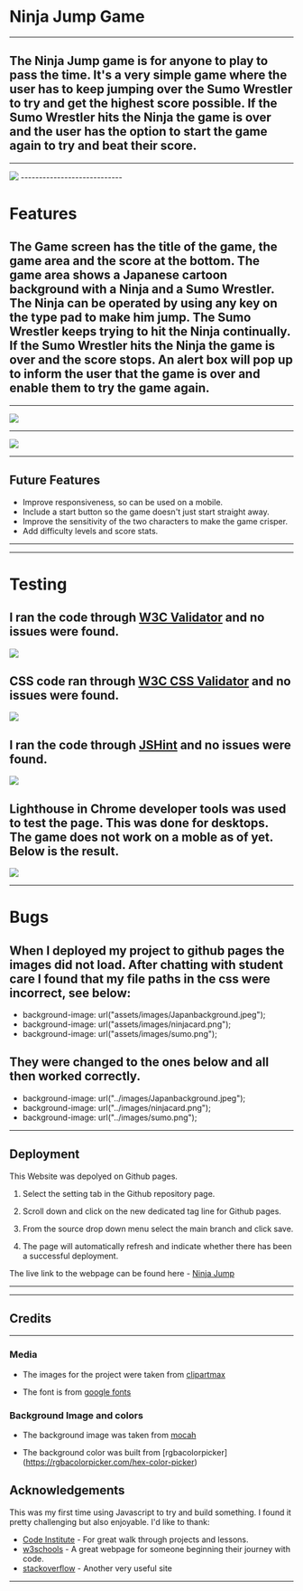 # Ninja Jump Game 
------------------------------------------------
## The Ninja Jump game is for anyone to play to pass the time. It's a very simple game where the user has to keep jumping over the Sumo Wrestler to try and get the highest score possible. If the Sumo Wrestler hits the Ninja the game is over and the user has the option to start the game again to try and beat their score.
------------------
<img src="assets/images/responsive.png">
----------------------------
 
# Features

## The Game screen has the title of the game, the game area and the score at the bottom. The game area shows a Japanese cartoon background with a Ninja and a Sumo Wrestler. The Ninja can be operated by using any key on the type pad to make him jump. The Sumo Wrestler keeps trying to hit the Ninja continually. If the Sumo Wrestler hits the Ninja the game is over and the score stops. An alert box will pop up to inform the user that the game is over and enable them to try the game again.

---------------------------------------
<img src="assets/images/ninjagamescreen.png">

----------------------------------------

<img src="assets/images/game-over-alert.png">

------
## Future Features
* Improve responsiveness, so can be used on a mobile.
* Include a start button so the game doesn't just start straight away.
* Improve the sensitivity of the two characters to make the game crisper.
* Add difficulty levels and score stats.

-----

-------------------------------------------
# Testing

## I ran the code through [W3C Validator](https://validator.w3.org/) and no issues were found.

<img src="assets/images/html test.png">

## CSS code ran through [W3C CSS Validator](https://validator.w3.org) and no issues were found.

<img src="assets/images/css test.png">

## I ran the code through [JSHint](https://jshint.com/) and no issues were found.

<img src="assets/images/jshint test.png">

## Lighthouse in Chrome developer tools was used to test the page. This was done for desktops. The game does not work on a moble as of yet. Below is the result.

<img src="assets/images/desktop.png">

------------------------------------------

 # Bugs 

 ## When I deployed my project to github pages the images did not load. After chatting with student care I found that my file paths in the css were incorrect, see below:

 * background-image: url("assets/images/Japanbackground.jpeg");
 * background-image: url("assets/images/ninjacard.png");
 * background-image: url("assets/images/sumo.png");  

 ## They were changed to the ones below and all then worked correctly.

 * background-image: url("../images/Japanbackground.jpeg");
 * background-image: url("../images/ninjacard.png");
 * background-image: url("../images/sumo.png");   

----------------------------------

## Deployment

This Website was depolyed on Github pages.

1. Select the setting tab in the Github repository page.

2. Scroll down and click on the new dedicated tag line for Github pages.

3. From the source drop down menu select the main branch and click save.

4. The page will automatically refresh and indicate whether there has been a successful deployment.

The live link to the webpage can be found here - [Ninja Jump](https://j-r77-stack.github.io/ninja-jump-game/)

------
------
## Credits
--------
### Media
* The images for the project were taken from [clipartmax](https://www.clipartmax.com/)

* The font is from [google fonts](https://fonts.google.com/)

### Background Image and colors

* The background image was taken from [mocah](https://mocah.org/)

* The background color was built from [rgbacolorpicker] (https://rgbacolorpicker.com/hex-color-picker)

## Acknowledgements
This was my first time using Javascript to try and build something. I found it pretty challenging but also enjoyable.  I'd like to thank:

* [Code Institute](https://codeinstitute.net/) - For great walk through projects and lessons.
* [w3schools](https://www.w3schools.com/) - A great webpage for someone beginning their journey with code.
* [stackoverflow](https://stackoverflow.com/) - Another very useful site





------